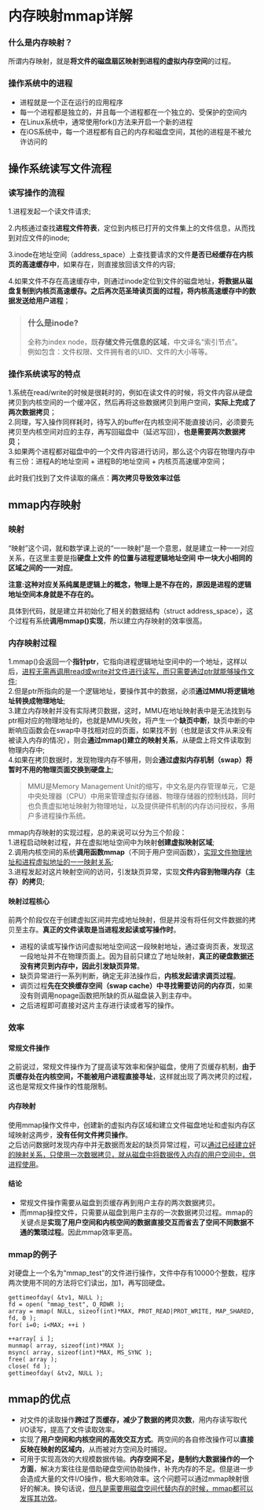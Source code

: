 # 内存映射mmap详解
  
### 什么是内存映射？
所谓内存映射，就是**将文件的磁盘扇区映射到进程的虚拟内存空间**的过程。

### 操作系统中的进程 
- 进程就是一个正在运行的应用程序
- 每一个进程都是独立的，并且每一个进程都在一个独立的、受保护的空间内
- 在Linux系统中，通常使用fork()方法来开启一个新的进程
- 在iOS系统中，每一个进程都有自己的内存和磁盘空间，其他的进程是不被允许访问的

## 操作系统读写文件流程

### 读写操作的流程

1.进程发起一个读文件请求;  

2.内核通过查找**进程文件符表**，定位到内核已打开的文件集上的文件信息，从而找到对应文件的inode;  

3.inode在地址空间（address_space）上查找要请求的文件**是否已经缓存在内核页的高速缓存中**，如果存在，则直接放回该文件的内容;  

4.如果文件不存在高速缓存中，则通过inode定位到文件的磁盘地址，**将数据从磁盘复制到内核页高速缓存。之后再次范圣琦读页面的过程，将内核高速缓存中的数据发送给用户进程**；

> ### 什么是inode?
>
>全称为index node，既**存储文件元信息的区域**，中文译名“索引节点”。  
>例如包含：文件权限、文件拥有者的UID、文件的大小等等。

### 操作系统读写的特点
1.系统在read/write的时候是很耗时的，例如在读文件的时候，将文件内容从硬盘拷贝到内核空间的一个缓冲区，然后再将这些数据拷贝到用户空间，**实际上完成了两次数据拷贝**；  
2.同理，写入操作同样耗时，待写入的buffer在内核空间不能直接访问，必须要先拷贝至内核空间对应的主存，再写回磁盘中（延迟写回），**也是需要两次数据拷贝**；  
3.如果两个进程都对磁盘中的一个文件内容进行访问，那么这个内容在物理内存中有三份：进程A的地址空间 + 进程B的地址空间 + 内核页高速缓冲空间；

此时我们找到了文件读取的痛点：**两次拷贝导致效率过低**

## mmap内存映射
### 映射
“映射”这个词，就和数学课上说的“一一映射”是一个意思，就是建立一种一一对应关系，在这里主要是指**硬盘上文件 的位置与进程逻辑地址空间 中一块大小相同的区域之间的一一对应**。

**注意:这种对应关系纯属是逻辑上的概念，物理上是不存在的，原因是进程的逻辑地址空间本身就是不存在的。**

具体到代码，就是建立并初始化了相关的数据结构（struct address_space），这个过程有系统**调用mmap()实现**，所以建立内存映射的效率很高。

### 内存映射过程

1.mmap()会返回一个**指针ptr**，它指向进程逻辑地址空间中的一个地址，这样以后，<u>进程无需再调用read或write对文件进行读写，而只需要通过ptr就能够操作文件</u>;   
2.但是ptr所指向的是一个逻辑地址，要操作其中的数据，必须**通过MMU将逻辑地址转换成物理地址**;  
3.建立内存映射并没有实际拷贝数据，这时，MMU在地址映射表中是无法找到与ptr相对应的物理地址的，也就是MMU失败，将产生一个**缺页中断**，缺页中断的中断响应函数会在swap中寻找相对应的页面，如果找不到（也就是该文件从来没有被读入内存的情况），则会**通过mmap()建立的映射关系**，从硬盘上将文件读取到物理内存中;  
4.如果在拷贝数据时，发现物理内存不够用，则会**通过虚拟内存机制（swap）将暂时不用的物理页面交换到硬盘上**;
>MMU是Memory Management Unit的缩写，中文名是内存管理单元，它是中央处理器（CPU）中用来管理虚拟存储器、物理存储器的控制线路，同时也负责虚拟地址映射为物理地址，以及提供硬件机制的内存访问授权，多用户多进程操作系统。

mmap内存映射的实现过程，总的来说可以分为三个阶段：  
1.进程启动映射过程，并在虚拟地址空间中为映射**创建虚拟映射区域**;  
2.调用内核空间的系统**调用函数mmap**（不同于用户空间函数），<u>实现文件物理地址和进程虚拟地址的一一映射关系</u>;  
3.进程发起对这片映射空间的访问，引发缺页异常，实现**文件内容到物理内存（主存）的拷贝**; 
#### 映射过程核心
前两个阶段仅在于创建虚拟区间并完成地址映射，但是并没有将任何文件数据的拷贝至主存。**真正的文件读取是当进程发起读或写操作时**。  
- 进程的读或写操作访问虚拟地址空间这一段映射地址，通过查询页表，发现这一段地址并不在物理页面上。因为目前只建立了地址映射，**真正的硬盘数据还没有拷贝到内存中，因此引发缺页异常**。
- 缺页异常进行一系列判断，确定无非法操作后，**内核发起请求调页过程**。
- 调页过程**先在交换缓存空间（swap cache）中寻找需要访问的内存页**，如果没有则调用nopage函数把所缺的页从磁盘装入到主存中。
- 之后进程即可直接对这片主存进行读或者写的操作。

### 效率
#### 常规文件操作
之前说过，常规文件操作为了提高读写效率和保护磁盘，使用了页缓存机制，**由于页缓存处在内核空间，不能被用户进程直接寻址**，这样就出现了两次拷贝的过程，这也是常规文件操作的性能限制。  
#### 内存映射
使用mmap操作文件中，创建新的虚拟内存区域和建立文件磁盘地址和虚拟内存区域映射这两步，**没有任何文件拷贝操作**。  
之后访问数据时发现内存中并无数据而发起的缺页异常过程，可以<u>通过已经建立好的映射关系，只使用一次数据拷贝，就从磁盘中将数据传入内存的用户空间中，供进程使用</u>。
#### 结论
- 常规文件操作需要从磁盘到页缓存再到用户主存的两次数据拷贝。  
- 而mmap操控文件，只需要从磁盘到用户主存的一次数据拷贝过程。mmap的关键点是**实现了用户空间和内核空间的数据直接交互而省去了空间不同数据不通的繁琐过程**。因此mmap效率更高。

### mmap的例子
对硬盘上一个名为“mmap_test”的文件进行操作，文件中存有10000个整数，程序两次使用不同的方法将它们读出，加1，再写回硬盘。
```
gettimeofday( &tv1, NULL );
fd = open( "mmap_test", O_RDWR );
array = mmap( NULL, sizeof(int)*MAX, PROT_READ|PROT_WRITE, MAP_SHARED, fd, 0 );
for( i=0; i<MAX; ++i )
 
++array[ i ];
munmap( array, sizeof(int)*MAX );
msync( array, sizeof(int)*MAX, MS_SYNC );
free( array );
close( fd );
gettimeofday( &tv2, NULL );
```

## mmap的优点
- 对文件的读取操作**跨过了页缓存，减少了数据的拷贝次数**，用内存读写取代I/O读写，提高了文件读取效率。
- 实现了**用户空间和内核空间的高效交互方式**。两空间的各自修改操作可以**直接反映在映射的区域内**，从而被对方空间及时捕捉。
- 可用于实现高效的大规模数据传输。**内存空间不足，是制约大数据操作的一个方面**，解决方案往往是借助硬盘空间协助操作，补充内存的不足。但是进一步会造成大量的文件I/O操作，极大影响效率。这个问题可以通过mmap映射很好的解决。换句话说，<u>但凡是需要用磁盘空间代替内存的时候，mmap都可以发挥其功效</u>。
